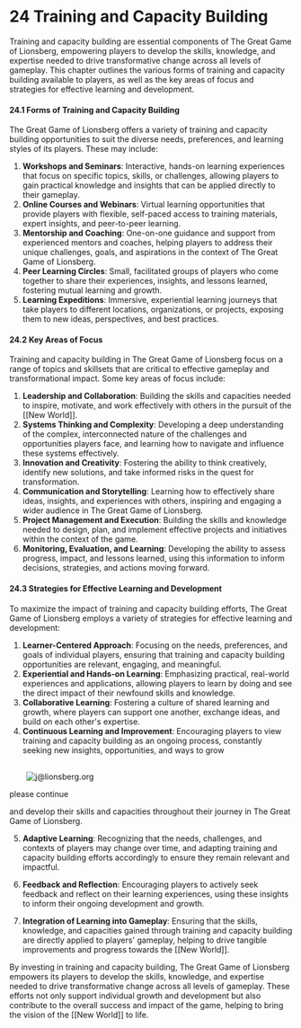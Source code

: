 # 24 Training and Capacity Building

Training and capacity building are essential components of The Great Game of Lionsberg, empowering players to develop the skills, knowledge, and expertise needed to drive transformative change across all levels of gameplay. This chapter outlines the various forms of training and capacity building available to players, as well as the key areas of focus and strategies for effective learning and development.

#### 24.1 Forms of Training and Capacity Building

The Great Game of Lionsberg offers a variety of training and capacity building opportunities to suit the diverse needs, preferences, and learning styles of its players. These may include:

1.  **Workshops and Seminars**: Interactive, hands-on learning experiences that focus on specific topics, skills, or challenges, allowing players to gain practical knowledge and insights that can be applied directly to their gameplay.
2.  **Online Courses and Webinars**: Virtual learning opportunities that provide players with flexible, self-paced access to training materials, expert insights, and peer-to-peer learning.
3.  **Mentorship and Coaching**: One-on-one guidance and support from experienced mentors and coaches, helping players to address their unique challenges, goals, and aspirations in the context of The Great Game of Lionsberg.
4.  **Peer Learning Circles**: Small, facilitated groups of players who come together to share their experiences, insights, and lessons learned, fostering mutual learning and growth.
5.  **Learning Expeditions**: Immersive, experiential learning journeys that take players to different locations, organizations, or projects, exposing them to new ideas, perspectives, and best practices.

#### 24.2 Key Areas of Focus

Training and capacity building in The Great Game of Lionsberg focus on a range of topics and skillsets that are critical to effective gameplay and transformational impact. Some key areas of focus include:

1.  **Leadership and Collaboration**: Building the skills and capacities needed to inspire, motivate, and work effectively with others in the pursuit of the [[New World]].
2.  **Systems Thinking and Complexity**: Developing a deep understanding of the complex, interconnected nature of the challenges and opportunities players face, and learning how to navigate and influence these systems effectively.
3.  **Innovation and Creativity**: Fostering the ability to think creatively, identify new solutions, and take informed risks in the quest for transformation.
4.  **Communication and Storytelling**: Learning how to effectively share ideas, insights, and experiences with others, inspiring and engaging a wider audience in The Great Game of Lionsberg.
5.  **Project Management and Execution**: Building the skills and knowledge needed to design, plan, and implement effective projects and initiatives within the context of the game.
6.  **Monitoring, Evaluation, and Learning**: Developing the ability to assess progress, impact, and lessons learned, using this information to inform decisions, strategies, and actions moving forward.

#### 24.3 Strategies for Effective Learning and Development

To maximize the impact of training and capacity building efforts, The Great Game of Lionsberg employs a variety of strategies for effective learning and development:

1.  **Learner-Centered Approach**: Focusing on the needs, preferences, and goals of individual players, ensuring that training and capacity building opportunities are relevant, engaging, and meaningful.
2.  **Experiential and Hands-on Learning**: Emphasizing practical, real-world experiences and applications, allowing players to learn by doing and see the direct impact of their newfound skills and knowledge.
3.  **Collaborative Learning**: Fostering a culture of shared learning and growth, where players can support one another, exchange ideas, and build on each other's expertise.
4.  **Continuous Learning and Improvement**: Encouraging players to view training and capacity building as an ongoing process, constantly seeking new insights, opportunities, and ways to grow

![](data:image/svg+xml,%3csvg%20xmlns=%27http://www.w3.org/2000/svg%27%20version=%271.1%27%20width=%2730%27%20height=%2730%27/%3e)![j@lionsberg.org](https://chat.openai.com/_next/image?url=https%3A%2F%2Fs.gravatar.com%2Favatar%2F3fccf9513a7e28bf7f9de8d74d2f6a2a%3Fs%3D480%26r%3Dpg%26d%3Dhttps%253A%252F%252Fcdn.auth0.com%252Favatars%252Fj.png&w=64&q=75)

please continue

and develop their skills and capacities throughout their journey in The Great Game of Lionsberg.

5.  **Adaptive Learning**: Recognizing that the needs, challenges, and contexts of players may change over time, and adapting training and capacity building efforts accordingly to ensure they remain relevant and impactful.
    
6.  **Feedback and Reflection**: Encouraging players to actively seek feedback and reflect on their learning experiences, using these insights to inform their ongoing development and growth.
    
7.  **Integration of Learning into Gameplay**: Ensuring that the skills, knowledge, and capacities gained through training and capacity building are directly applied to players' gameplay, helping to drive tangible improvements and progress towards the [[New World]].
    

By investing in training and capacity building, The Great Game of Lionsberg empowers its players to develop the skills, knowledge, and expertise needed to drive transformative change across all levels of gameplay. These efforts not only support individual growth and development but also contribute to the overall success and impact of the game, helping to bring the vision of the [[New World]] to life.